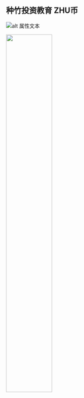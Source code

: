 ## 种竹投资教育 ZHU币

![alt 属性文本](https://github.com/yj-zhu/Grow_together/blob/master/ZHU%20Price%E4%B8%8EDate.png)

<img src="https://github.com/yj-zhu/Grow_together/blob/master/ZHU%20Price%E4%B8%8EDate.png" width="50%">
